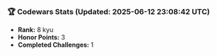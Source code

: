 ### 🏆 Codewars Stats (Updated: 2025-06-12 23:08:42 UTC)

- **Rank:** 8 kyu
- **Honor Points:** 3
- **Completed Challenges:** 1
